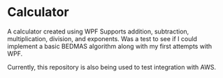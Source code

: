 # Calculator
A calculator created using WPF
Supports addition, subtraction, multiplication, division, and exponents.
Was a test to see if I could implement a basic BEDMAS algorithm along with my first attempts with WPF.

Currently, this repository is also being used to test integration with AWS.
